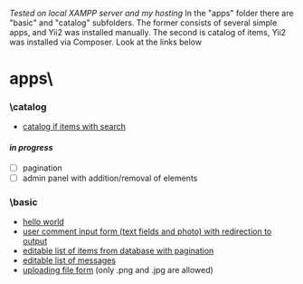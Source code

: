 _Tested on local XAMPP server and my hosting_
In the "apps" folder there are "basic" and "catalog" subfolders. The former consists of several simple apps, and Yii2 was installed manually. The second is catalog of items, Yii2 was installed via Composer. Look at the links below

# apps\
  ### __\catalog__
  - [catalog if items with search](http://dec1i1bel.space/yii2_sandbox/apps/catalog/web/index.php?r=catalog%2Findex)
  #### _in progress_
  - [ ] pagination
  - [ ] admin panel with addition/removal of elements

  ### __\basic__
  - [hello world](http://dec1i1bel.space/yii2_sandbox/apps/basic/web/index.php?r=site%2Fmy-say-hello&message=Hello+World)
  - [user comment input form (text fields and photo) with redirection to output](http://dec1i1bel.space/yii2_sandbox/apps/basic/web/index.php?r=site%2Fmy-entry)
  - [editable list of items from database with pagination](http://dec1i1bel.space/yii2_sandbox/apps/basic/web/index.php?r=country%2Findex)
  - [editable list of messages](http://dec1i1bel.space/yii2_sandbox/apps/basic/web/index.php?r=messages%2Findex)
  - [uploading file form](http://dec1i1bel.space/yii2_sandbox/apps/basic/web/index.php?r=site%2Fupload) (only .png and .jpg are allowed)